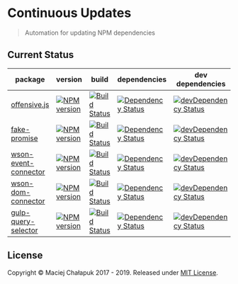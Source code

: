 # Continuous Updates

> Automation for updating NPM dependencies

## Current Status

| package | version | build | dependencies | dev dependencies |
| ------- | ------- | ----- | ------------ | ---------------- |
| [offensive.js][offensive-repo-url] | [![NPM version][offensive-npm-image]][offensive-npm-url] | [![Build Status][offensive-travis-image]][offensive-travis-url] | [![Dependency Status][offensive-david-image]][offensive-david-url] | [![devDependency Status][offensive-david-image-dev]][offensive-david-url-dev] |
| [fake-promise][fake-promise-repo-url] | [![NPM version][fake-promise-npm-image]][fake-promise-npm-url] | [![Build Status][fake-promise-travis-image]][fake-promise-travis-url] | [![Dependency Status][fake-promise-david-image]][fake-promise-david-url] | [![devDependency Status][fake-promise-david-image-dev]][fake-promise-david-url-dev] |
| [wson-event-connector][wson-ec-repo-url] | [![NPM version][wson-ec-npm-image]][wson-ec-npm-url] | [![Build Status][wson-ec-travis-image]][wson-ec-travis-url] | [![Dependency Status][wson-ec-david-image]][wson-ec-david-url] | [![devDependency Status][wson-ec-david-image-dev]][wson-ec-david-url-dev] |
| [wson-dom-connector][wson-dc-repo-url] | [![NPM version][wson-dc-npm-image]][wson-dc-npm-url] | [![Build Status][wson-dc-travis-image]][wson-dc-travis-url] | [![Dependency Status][wson-dc-david-image]][wson-dc-david-url] | [![devDependency Status][wson-dc-david-image-dev]][wson-dc-david-url-dev] | 
| [gulp-query-selector][gulp-qs-repo-url] | [![NPM version][gulp-qs-npm-image]][gulp-qs-npm-url] | [![Build Status][gulp-qs-travis-image]][gulp-qs-travis-url] | [![Dependency Status][gulp-qs-david-image]][gulp-qs-david-url] | [![devDependency Status][gulp-qs-david-image-dev]][gulp-qs-david-url-dev] |

[offensive-repo-url]: https://github.com/mchalapuk/offensive.js
[offensive-travis-url]: http://travis-ci.org/mchalapuk/offensive.js
[offensive-travis-image]: https://api.travis-ci.org/mchalapuk/offensive.js.svg?branch=master
[offensive-david-url]: https://david-dm.org/mchalapuk/offensive.js
[offensive-david-image]: https://david-dm.org/mchalapuk/offensive.js.svg
[offensive-david-url-dev]: https://david-dm.org/mchalapuk/offensive.js?type=dev
[offensive-david-image-dev]: https://david-dm.org/mchalapuk/offensive.js/dev-status.svg
[offensive-npm-url]: https://npmjs.org/package/offensive
[offensive-npm-image]: https://badge.fury.io/js/offensive.svg

[fake-promise-repo-url]: https://github.com/mchalapuk/fake-promise
[fake-promise-travis-url]: http://travis-ci.org/mchalapuk/fake-promise
[fake-promise-travis-image]: https://api.travis-ci.org/mchalapuk/fake-promise.svg?branch=master
[fake-promise-david-url]: https://david-dm.org/mchalapuk/fake-promise
[fake-promise-david-image]: https://david-dm.org/mchalapuk/fake-promise.svg
[fake-promise-david-url-dev]: https://david-dm.org/mchalapuk/fake-promise?type=dev
[fake-promise-david-image-dev]: https://david-dm.org/mchalapuk/fake-promise/dev-status.svg
[fake-promise-npm-url]: https://npmjs.org/package/fake-promise
[fake-promise-npm-image]: https://badge.fury.io/js/fake-promise.svg

[wson-ec-repo-url]: https://github.com/mchalapuk/wson-event-connector
[wson-ec-travis-url]: http://travis-ci.org/mchalapuk/wson-event-connector
[wson-ec-travis-image]: https://api.travis-ci.org/mchalapuk/wson-event-connector.svg
[wson-ec-david-url]: https://david-dm.org/mchalapuk/wson-event-connector
[wson-ec-david-image]: https://david-dm.org/mchalapuk/wson-event-connector.svg
[wson-ec-david-url-dev]: https://david-dm.org/mchalapuk/wson-event-connector#info=devDependencies
[wson-ec-david-image-dev]: https://david-dm.org/mchalapuk/wson-event-connector/dev-status.svg
[wson-ec-npm-url]: https://npmjs.org/package/wson-event-connector
[wson-ec-npm-image]: https://badge.fury.io/js/wson-event-connector.svg

[wson-dc-repo-url]: https://github.com/mchalapuk/wson-dom-connector
[wson-dc-travis-url]: http://travis-ci.org/mchalapuk/wson-dom-connector
[wson-dc-travis-image]: https://api.travis-ci.org/mchalapuk/wson-dom-connector.svg
[wson-dc-david-url]: https://david-dm.org/mchalapuk/wson-dom-connector
[wson-dc-david-image]: https://david-dm.org/mchalapuk/wson-dom-connector.svg
[wson-dc-david-url-dev]: https://david-dm.org/mchalapuk/wson-dom-connector?type=dev
[wson-dc-david-image-dev]: https://david-dm.org/mchalapuk/wson-dom-connector/dev-status.svg
[wson-dc-npm-url]: https://npmjs.org/package/wson-dom-connector
[wson-dc-npm-image]: https://badge.fury.io/js/wson-dom-connector.svg

[gulp-qs-repo-url]: https://github.com/mchalapuk/gulp-query-selector
[gulp-qs-travis-url]: http://travis-ci.org/mchalapuk/gulp-query-selector
[gulp-qs-travis-image]: https://secure.travis-ci.org/mchalapuk/gulp-query-selector.png?branch=master
[gulp-qs-david-url]: https://david-dm.org/mchalapuk/gulp-query-selector
[gulp-qs-david-image]: https://david-dm.org/mchalapuk/gulp-query-selector.svg
[gulp-qs-david-url-dev]: https://david-dm.org/mchalapuk/gulp-query-selector?type=dev
[gulp-qs-david-image-dev]: https://david-dm.org/mchalapuk/gulp-query-selector/dev-status.svg
[gulp-qs-npm-url]: https://npmjs.org/package/gulp-query-selector
[gulp-qs-npm-image]: https://badge.fury.io/js/gulp-query-selector.svg

## License

Copyright &copy; Maciej Chałapuk 2017 - 2019.
Released under [MIT License](LICENSE).

